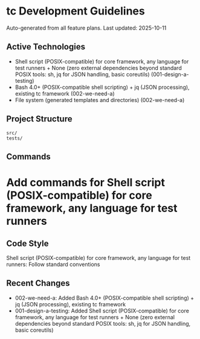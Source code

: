 # tc Development Guidelines

Auto-generated from all feature plans. Last updated: 2025-10-11

## Active Technologies
- Shell script (POSIX-compatible) for core framework, any language for test runners + None (zero external dependencies beyond standard POSIX tools: sh, jq for JSON handling, basic coreutils) (001-design-a-testing)
- Bash 4.0+ (POSIX-compatible shell scripting) + jq (JSON processing), existing tc framework (002-we-need-a)
- File system (generated templates and directories) (002-we-need-a)

## Project Structure
```
src/
tests/
```

## Commands
# Add commands for Shell script (POSIX-compatible) for core framework, any language for test runners

## Code Style
Shell script (POSIX-compatible) for core framework, any language for test runners: Follow standard conventions

## Recent Changes
- 002-we-need-a: Added Bash 4.0+ (POSIX-compatible shell scripting) + jq (JSON processing), existing tc framework
- 001-design-a-testing: Added Shell script (POSIX-compatible) for core framework, any language for test runners + None (zero external dependencies beyond standard POSIX tools: sh, jq for JSON handling, basic coreutils)

<!-- MANUAL ADDITIONS START -->
<!-- MANUAL ADDITIONS END -->
